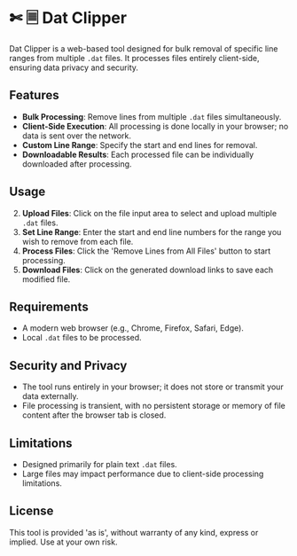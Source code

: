 # &#9988; &#128463; Dat Clipper

Dat Clipper is a web-based tool designed for bulk removal of specific line ranges from multiple `.dat` files. It processes files entirely client-side, ensuring data privacy and security.

## Features

- **Bulk Processing**: Remove lines from multiple `.dat` files simultaneously.
- **Client-Side Execution**: All processing is done locally in your browser; no data is sent over the network.
- **Custom Line Range**: Specify the start and end lines for removal.
- **Downloadable Results**: Each processed file can be individually downloaded after processing.

## Usage

2. **Upload Files**: Click on the file input area to select and upload multiple `.dat` files.
3. **Set Line Range**: Enter the start and end line numbers for the range you wish to remove from each file.
4. **Process Files**: Click the 'Remove Lines from All Files' button to start processing.
5. **Download Files**: Click on the generated download links to save each modified file.

## Requirements

- A modern web browser (e.g., Chrome, Firefox, Safari, Edge).
- Local `.dat` files to be processed.

## Security and Privacy

- The tool runs entirely in your browser; it does not store or transmit your data externally.
- File processing is transient, with no persistent storage or memory of file content after the browser tab is closed.

## Limitations

- Designed primarily for plain text `.dat` files.
- Large files may impact performance due to client-side processing limitations.

## License

This tool is provided 'as is', without warranty of any kind, express or implied. Use at your own risk.